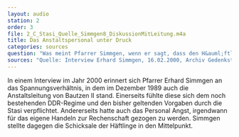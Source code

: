 ```yaml
---
layout: audio
station: 2
order: 3
file: 2_C_Stasi_Quelle_Simmgen8_DiskussionMitLeitung.m4a
title: Das Anstaltspersonal unter Druck
categories: sources
question: "Was meint Pfarrer Simmgen, wenn er sagt, dass den H&auml;ftlingen im Dezember 1989 wieder &#8222;zum Menschsein&ldquo; habe verholfen werden m&uuml;ssen?"
sources: "Quelle: Interview Erhard Simmgen, 16.02.2000, Archiv Gedenkst&auml;tte Bautzen"
---
```

In einem Interview im Jahr 2000 erinnert sich Pfarrer Erhard Simmgen an das Spannungsverh&auml;ltnis, in dem im Dezember 1989 auch die Anstaltsleitung von Bautzen II stand. Einerseits f&uuml;hlte diese sich dem noch bestehenden DDR-Regime und den bisher geltenden Vorgaben durch die Stasi verpflichtet. Andererseits hatte auch das Personal Angst, irgendwann f&uuml;r das eigene Handeln zur Rechenschaft gezogen zu werden. Simmgen stellte dagegen die Schicksale der H&auml;ftlinge in den Mittelpunkt.